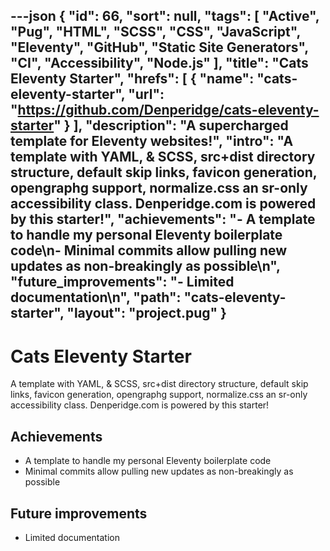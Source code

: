 ---json
{
"id": 66,
"sort": null,
"tags": [
"Active",
"Pug",
"HTML",
"SCSS",
"CSS",
"JavaScript",
"Eleventy",
"GitHub",
"Static Site Generators",
"CI",
"Accessibility",
"Node.js"
],
"title": "Cats Eleventy Starter",
"hrefs": [
{
"name": "cats-eleventy-starter",
"url": "https://github.com/Denperidge/cats-eleventy-starter"
}
],
"description": "A supercharged template for Eleventy websites!",
"intro": "A template with YAML, & SCSS, src+dist directory structure, default skip links, favicon generation, opengraphg support, normalize.css an sr-only accessibility class. Denperidge.com is powered by this starter!",
"achievements": "- A template to handle my personal Eleventy boilerplate code\n- Minimal commits allow pulling new updates as non-breakingly as possible\n",
"future_improvements": "- Limited documentation\n",
"path": "cats-eleventy-starter",
"layout": "project.pug"
}
---
# Cats Eleventy Starter
A template with YAML, & SCSS, src+dist directory structure, default skip links, favicon generation, opengraphg support, normalize.css an sr-only accessibility class. Denperidge.com is powered by this starter!

## Achievements
- A template to handle my personal Eleventy boilerplate code
- Minimal commits allow pulling new updates as non-breakingly as possible


## Future improvements
- Limited documentation

